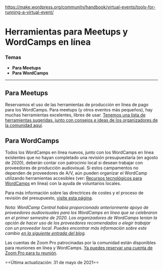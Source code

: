 https://make.wordpress.org/community/handbook/virtual-events/tools-for-running-a-virtual-event/

# Herramientas para Meetups y WordCamps en línea

### Temas
- **Para Meetups**
- **Para WordCamps**

---

## Para Meetups

Reservamos el uso de las herramientas de producción en línea de pago para los WordCamps. Para meetups (y otros eventos más pequeños), hay muchas herramientas excelentes, libres de usar. [Tenemos una lista de herramientas sugeridas, junto con consejos e ideas de los organizadores de la comunidad aquí](https://make.wordpress.org/community/handbook/meetup-organizer/resources/organizing-virtual-events/).

## Para WordCamps

Todos los WordCamps en línea nuevos, junto con los WordCamps en línea existentes que no hayan completado una revisión presupuestaria (en agosto de 2020), deberán contar con patrocinio local si desean trabajar con proveedores de producción audiovisual. Si estos campamentos no dependen de proveedores de A/V, aún pueden organizar el WordCamp utilizando herramientas accesibles (ver: [Recursos tecnológicos para WordCamps](https://make.wordpress.org/community/handbook/virtual-events/online-wordcamp-guidelines/technology-resources-for-online-wordcamps/) en línea) con la ayuda de voluntarios locales.

Para más información sobre las directrices de costes y el proceso de revisión del presupuesto, [visite esta página](https://make.wordpress.org/community/handbook/virtual-events/online-wordcamp-cost-guidelines-and-the-budget-review-process/).

_Nota: WordCamp Central había proporcionado anteriormente apoyo de proveedores audiovisuales para los WordCamps en línea que se celebraron en el primer semestre de 2020. Los organizadores de WordCamps tenían la opción de hacer uso de los proveedores recomendados o elegir trabajar con un proveedor local. Puedes encontrar más información sobre este cambio [en la siguiente entrada del blog](https://make.wordpress.org/community/2020/07/23/moving-forward-with-online-events/)._

Las cuentas de Zoom Pro patrocinadas por la comunidad están disponibles para reuniones en línea y WordCamps. [Ya puedes reservar una cuenta de Zoom Pro para tu reunión](https://make.wordpress.org/community/handbook/meetup-organizer/getting-started/special-virtual-events-zoom-request/).

==Última actualización: 31 de mayo de 2021==